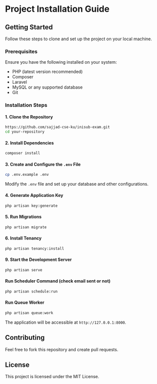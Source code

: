 # Project Installation Guide

## Getting Started

Follow these steps to clone and set up the project on your local machine.

### Prerequisites
Ensure you have the following installed on your system:
- PHP (latest version recommended)
- Composer
- Laravel
- MySQL or any supported database
- Git

### Installation Steps

#### 1. Clone the Repository
```sh
https://github.com/sajjad-cse-ku/inisub-exam.git
cd your-repository
```

#### 2. Install Dependencies
```sh
composer install
```

#### 3. Create and Configure the `.env` File
```sh
cp .env.example .env
```
Modify the `.env` file and set up your database and other configurations.

#### 4. Generate Application Key
```sh
php artisan key:generate
```

#### 5. Run Migrations
```sh
php artisan migrate
```

#### 6. Install Tenancy
```sh
php artisan tenancy:install
```
#### 9. Start the Development Server
```sh
php artisan serve
```

#### Run Scheduler Command (check email sent or not)
```sh
php artisan schedule:run
```

#### Run Queue Worker
```sh
php artisan queue:work
```


The application will be accessible at `http://127.0.0.1:8000`.

## Contributing
Feel free to fork this repository and create pull requests.

## License
This project is licensed under the MIT License.

